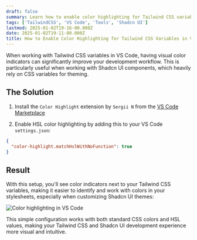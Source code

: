 ```yaml
---
draft: false
summary: Learn how to enable color highlighting for Tailwind CSS variables in VS Code, especially useful when working with Shadcn UI components.
tags: ['TailwindCSS', 'VS Code', 'Tools', 'Shadcn UI']
lastmod: 2025-01-02T19-16-00.000Z
date: 2025-01-02T19-11-00.000Z
title: How to Enable Color Highlighting for Tailwind CSS Variables in VS Code
---
```


When working with Tailwind CSS variables in VS Code, having visual color indicators can significantly improve your development workflow. This is particularly useful when working with Shadcn UI components, which heavily rely on CSS variables for theming.

## The Solution

1. Install the `Color Highlight` extension by `Sergii N` from the [VS Code Marketplace](https://marketplace.visualstudio.com/items?itemName=naumovs.color-highlight)

2. Enable HSL color highlighting by adding this to your VS Code `settings.json`:

```json
{
  "color-highlight.matchHslWithNoFunction": true
}
```

## Result

With this setup, you'll see color indicators next to your Tailwind CSS variables, making it easier to identify and work with colors in your stylesheets, especially when customizing Shadcn UI themes:

![Color highlighting in VS Code](/assets/tailwind-css-variables-color-highlighting-in-vs-code.png)

This simple configuration works with both standard CSS colors and HSL values, making your Tailwind CSS and Shadcn UI development experience more visual and intuitive.
